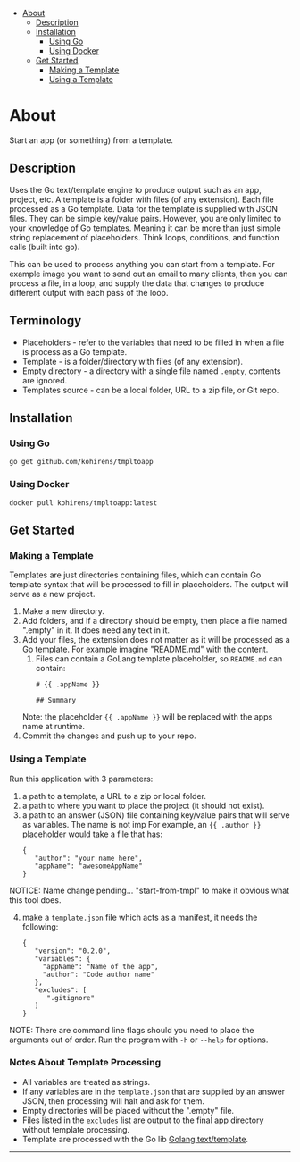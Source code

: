 * [About](#about)
    * [Description](#description)
    * [Installation](#installation)
        * [Using Go](#using-go)
        * [Using Docker](#using-docker)
    * [Get Started](#get-started)
        * [Making a Template](#making-a-template)
        * [Using a Template](#using-a-template)

# About

Start an app (or something) from a template.


## Description

Uses the Go text/template engine to produce output such as an app, project, etc.
A template is a folder with files (of any extension). Each file processed as a
Go template. Data for the template is supplied with JSON files. They can be
simple key/value pairs. However, you are only limited to your knowledge of Go
templates. Meaning it can be more than just simple string replacement of
placeholders. Think loops, conditions, and function calls (built into go).

This can be used to process anything you can start from a template. For example
image you want to send out an email to many clients, then you can process
a file, in a loop, and supply the data that changes to produce different output
with each pass of the loop.

## Terminology

* Placeholders - refer to the variables that need to be filled in when a file
  is process as a Go template.
* Template - is a folder/directory with files (of any extension).
* Empty directory - a directory with a single file named `.empty`, contents
  are ignored.
* Templates source - can be a local folder, URL to a zip file, or Git repo.

## Installation

### Using Go

```
go get github.com/kohirens/tmpltoapp
```

### Using Docker

```
docker pull kohirens/tmpltoapp:latest
```

## Get Started

### Making a Template

Templates are just directories containing files, which can contain Go template
syntax that will be processed to fill in placeholders. The output will serve as
a new project.

1. Make a new directory.
2. Add folders, and if a directory should be empty, then place a file named
   ".empty" in it. It does need any text in it.
3. Add your files, the extension does not matter as it will be processed as a Go template. For example imagine "README.md" with the content.
   1. Files can contain a GoLang template placeholder, so `README.md` can contain:
      ```gotemplate
      # {{ .appName }}

      ## Summary
      ```
   Note: the placeholder `{{ .appName }}` will be replaced with the apps name at runtime.
4. Commit the changes and push up to your repo.

### Using a Template

Run this application with 3 parameters:
1. a path to a template, a URL to a zip or local folder.
2. a path to where you want to place the project (it should not exist).
3. a path to an answer (JSON) file containing key/value pairs that will
   serve as variables. The name is not imp For example, an `{{ .author }}`
   placeholder would take a file that has:
   ```
   {
      "author": "your name here",
      "appName": "awesomeAppName"
   }
   ```
NOTICE: Name change pending... "start-from-tmpl" to make it obvious what this
tool does.

4. make a `template.json` file which acts as a manifest, it needs the following:
   ```
   {
      "version": "0.2.0",
      "variables": {
        "appName": "Name of the app",
        "author": "Code author name"
      },
      "excludes": [
         ".gitignore"
      ]
   }
   ```
NOTE: There are command line flags should you need to place the arguments
      out of order. Run the program with `-h` or `--help` for options.

### Notes About Template Processing

* All variables are treated as strings.
* If any variables are in the `template.json` that are supplied by an answer JSON, then processing will halt and ask for them. 
* Empty directories will be placed without the ".empty" file.
* Files listed in the `excludes` list are output to the final app directory without template processing.
* Template are processed with the Go lib [Golang text/template].
---

[Golang text/template]: https://golang.org/pkg/text/template/
